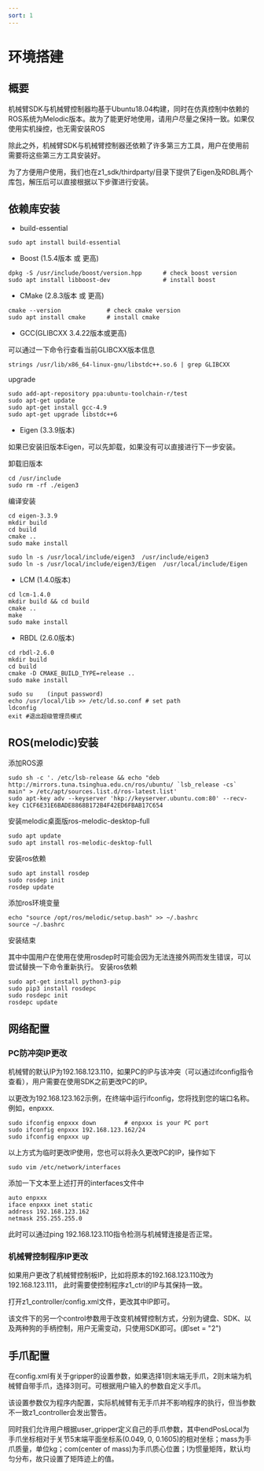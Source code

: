 ```yaml
---
sort: 1
---
```


# 环境搭建

## 概要

机械臂SDK与机械臂控制器均基于Ubuntu18.04构建，同时在仿真控制中依赖的ROS系统为Melodic版本。故为了能更好地使用，请用户尽量之保持一致。如果仅使用实机操控，也无需安装ROS

除此之外，机械臂SDK与机械臂控制器还依赖了许多第三方工具，用户在使用前需要将这些第三方工具安装好。

为了方便用户使用，我们也在z1_sdk/thirdparty/目录下提供了Eigen及RDBL两个库包，解压后可以直接根据以下步骤进行安装。

## 依赖库安装

+ build-essential

```shell
sudo apt install build-essential
```

+ Boost (1.5.4版本 或 更高)

```shell
dpkg -S /usr/include/boost/version.hpp      # check boost version
sudo apt install libboost-dev               # install boost
```

+ CMake (2.8.3版本 或 更高)
  
```shell
cmake --version             # check cmake version
sudo apt install cmake      # install cmake
```

+ GCC(GLIBCXX 3.4.22版本或更高)

可以通过一下命令行查看当前GLIBCXX版本信息

```shell
strings /usr/lib/x86_64-linux-gnu/libstdc++.so.6 | grep GLIBCXX
```

upgrade

```shell
sudo add-apt-repository ppa:ubuntu-toolchain-r/test
sudo apt-get update
sudo apt-get install gcc-4.9
sudo apt-get upgrade libstdc++6
```

+ Eigen (3.3.9版本)

如果已安装旧版本Eigen，可以先卸载，如果没有可以直接进行下一步安装。

卸载旧版本

```shell
cd /usr/include
sudo rm -rf ./eigen3
```

编译安装

```shell
cd eigen-3.3.9
mkdir build
cd build
cmake ..
sudo make install

sudo ln -s /usr/local/include/eigen3  /usr/include/eigen3
sudo ln -s /usr/local/include/eigen3/Eigen  /usr/local/include/Eigen
```

+ LCM (1.4.0版本)

```shell
cd lcm-1.4.0
mkdir build && cd build
cmake ..
make
sudo make install
```

+ RBDL (2.6.0版本)

```shell
cd rbdl-2.6.0
mkdir build
cd build
cmake -D CMAKE_BUILD_TYPE=release ..
sudo make install

sudo su    (input password)
echo /usr/local/lib >> /etc/ld.so.conf # set path
ldconfig
exit #退出超级管理员模式
```

## ROS(melodic)安装

添加ROS源

```shell
sudo sh -c '. /etc/lsb-release && echo "deb http://mirrors.tuna.tsinghua.edu.cn/ros/ubuntu/ `lsb_release -cs` main" > /etc/apt/sources.list.d/ros-latest.list'
sudo apt-key adv --keyserver 'hkp://keyserver.ubuntu.com:80' --recv-key C1CF6E31E6BADE8868B172B4F42ED6FBAB17C654
```

安装melodic桌面版ros-melodic-desktop-full

```shell
sudo apt update
sudo apt install ros-melodic-desktop-full
```

安装ros依赖

```shell
sudo apt install rosdep
sudo rosdep init
rosdep update
```

添加ros环境变量

```shell
echo "source /opt/ros/melodic/setup.bash" >> ~/.bashrc
source ~/.bashrc
```

安装结束

其中中国用户在使用在使用rosdep时可能会因为无法连接外网而发生错误，可以尝试替换一下命令重新执行。
安装ros依赖

```shell
sudo apt-get install python3-pip 
sudo pip3 install rosdepc
sudo rosdepc init
rosdepc update
```

## 网络配置

### PC防冲突IP更改

机械臂的默认IP为192.168.123.110，如果PC的IP与该冲突（可以通过ifconfig指令查看），用户需要在使用SDK之前更改PC的IP。

以更改为192.168.123.162示例，在终端中运行ifconfig，您将找到您的端口名称。例如，enpxxx.

```shell
sudo ifconfig enpxxx down        # enpxxx is your PC port 
sudo ifconfig enpxxx 192.168.123.162/24 
sudo ifconfig enpxxx up 
```

以上方式为临时更改IP使用，您也可以将永久更改PC的IP，操作如下

```shell
sudo vim /etc/network/interfaces
```

添加一下文本至上述打开的interfaces文件中

```shell
auto enpxxx
iface enpxxx inet static
address 192.168.123.162
netmask 255.255.255.0
```

此时可以通过ping 192.168.123.110指令检测与机械臂连接是否正常。

### 机械臂控制程序IP更改

如果用户更改了机械臂控制板IP，比如将原本的192.168.123.110改为192.168.123.111，
此时需要使控制程序z1_ctrl的IP与其保持一致。

打开z1_controller/config.xml文件，更改其中IP即可。

该文件下的另一个control参数用于改变机械臂控制方式，分别为键盘、SDK、以及两种狗的手柄控制，用户无需变动，只使用SDK即可。(即set = "2")

## 手爪配置

在config.xml有关于gripper的设置参数，如果选择1则末端无手爪，2则末端为机械臂自带手爪，选择3则可。可根据用户输入的参数自定义手爪。

该设置参数仅为程序内配置，实际机械臂有无手爪并不影响程序的执行，但当参数不一致z1_controller会发出警告。

同时我们允许用户根据user_gripper定义自己的手爪参数，其中endPosLocal为手爪坐标相对于关节5末端平面坐标系(0.049, 0, 0.1605)的相对坐标；mass为手爪质量，单位kg；com(center of mass)为手爪质心位置；I为惯量矩阵，默认均匀分布，故只设置了矩阵迹上的值。
